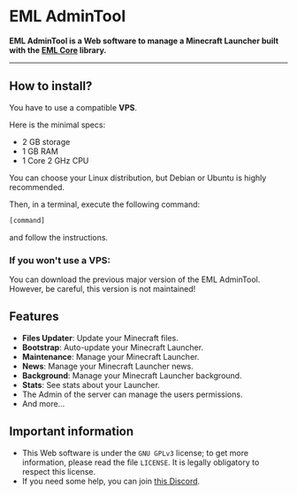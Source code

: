 # EML AdminTool

**EML AdminTool is a Web software to manage a Minecraft Launcher built with the [EML Core](https://github.com/Electron-Minecraft-Launcher/EML-Core) library.**


---


## How to install?

You have to use a compatible **VPS**.

Here is the minimal specs:
 * 2 GB storage
 * 1 GB RAM
 * 1 Core 2 GHz CPU

You can choose your Linux distribution, but Debian or Ubuntu is highly recommended.

Then, in a terminal, execute the following command:
```bash
[command]
```
and follow the instructions.

### If you won't use a VPS:

You can download the previous major version of the EML AdminTool. However, be careful, this version is not maintained!


## Features

 * **Files Updater**: Update your Minecraft files.
 * **Bootstrap**: Auto-update your Minecraft Launcher.
 * **Maintenance**: Manage your Minecraft Launcher.
 * **News**: Manage your Minecraft Launcher news.
 * **Background**: Manage your Minecraft Launcher background.
 * **Stats**: See stats about your Launcher.
 * The Admin of the server can manage the users permissions.
 * And more...


## Important information

* This Web software is under the `GNU GPLv3` license; to get more information, please read the file `LICENSE`. It is legally obligatory to respect this license.
* If you need some help, you can join [this Discord](https://discord.gg/FePaQ7v).
